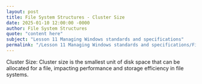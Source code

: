 ```yaml
---
layout: post
title: File System Structures - Cluster Size
date: 2025-01-10 12:00:00 -0000
author: File System Structures
quote: "content here"
subject: "Lesson 11 Managing Windows standards and specifications"
permalink: "/Lesson 11 Managing Windows standards and specifications/File System Structures/File System Structures - Cluster Size"
---
```


Cluster Size: Cluster size is the smallest unit of disk space that can be allocated for a file, impacting performance and storage efficiency in file systems.
